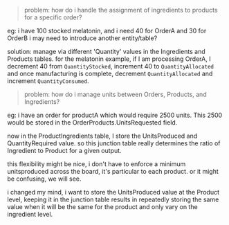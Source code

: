 > problem: how do i handle the assignment of ingredients to products for a specific order?

eg: i have 100 stocked melatonin, and i need 40 for OrderA and 30 for OrderB
i may need to introduce another entity/table?

solution: manage via different 'Quantity' values in the Ingredients and Products tables.
for the melatonin example, if I am processing OrderA, I decrement 40 from `QuantityStocked`, increment
40 to `QuantityAllocated` and once manufacturing is complete, decrement `QuantityAllocated` and increment `QuantityConsumed`.

> problem: how do i manage units between Orders, Products, and Ingredients?

eg: i have an order for productA which would require 2500 units.
This 2500 would be stored in the OrderProducts.UnitsRequested field.

now in the ProductIngredients table, I store the UnitsProduced and QuantityRequired value.
so this junction table really determines the ratio of Ingredient to Product for a given output.

this flexibility might be nice, i don't have to enforce a minimum unitsproduced across the board, it's
particular to each product. or it might be confusing, we will see.

i changed my mind, i want to store the UnitsProduced value at the Product level, keeping it in the junction
table results in repeatedly storing the same value when it will be the same for the product and only vary
on the ingredient level.
